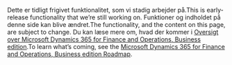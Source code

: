 <span data-ttu-id="03c25-101">Dette er tidligt frigivet funktionalitet, som vi stadig arbejder på.</span><span class="sxs-lookup"><span data-stu-id="03c25-101">This is early-release functionality that we’re still working on.</span></span> <span data-ttu-id="03c25-102">Funktioner og indholdet på denne side kan blive ændret.</span><span class="sxs-lookup"><span data-stu-id="03c25-102">The functionality, and the content on this page, are subject to change.</span></span> <span data-ttu-id="03c25-103">Du kan læse mere om, hvad der kommer i [Oversigt over Microsoft Dynamics 365 for Finance and Operations, Business edition](https://go.microsoft.com/fwlink/?linkid=842139).</span><span class="sxs-lookup"><span data-stu-id="03c25-103">To learn what’s coming, see the [Microsoft Dynamics 365 for Finance and Operations, Business edition Roadmap](https://go.microsoft.com/fwlink/?linkid=842139).</span></span>
